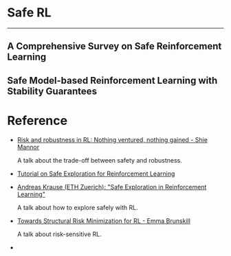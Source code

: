 # Safe RL

---

## A Comprehensive Survey on Safe Reinforcement Learning

## Safe Model-based Reinforcement Learning with Stability Guarantees
# Reference

- [Risk and robustness in RL: Nothing ventured, nothing gained - Shie Mannor](https://www.youtube.com/watch?v=M_acBfpqaLQ)
  
  A talk about the trade-off between safety and robustness.
- [Tutorial on Safe Exploration for Reinforcement Learning](https://rlss.inria.fr/files/2019/07/SafeRL_tutorial.pdf)
- [Andreas Krause (ETH Zuerich): "Safe Exploration in Reinforcement Learning"](https://www.youtube.com/watch?v=5vMyz4HWYfw)
  
  A talk about how to explore safely with RL.
- [Towards Structural Risk Minimization for RL - Emma Brunskill](https://www.youtube.com/watch?v=V3Op8eIc9H8)
  
  A talk about risk-sensitive RL.
- 